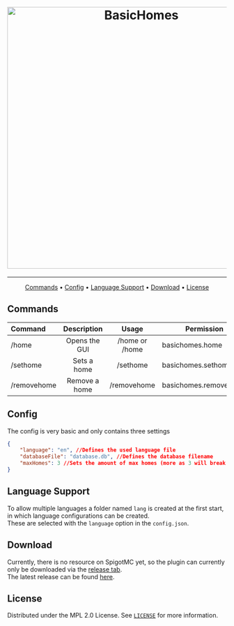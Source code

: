 <h1 align="center">
  <br>
  <a href="https://github.com/DerEingerostete/BasicHomes"><img src="https://dl.dereingerostete.dev/download?fileName=BasicHomesLogo.png" alt="BasicHomes" width="600"></a>
</h1>

___

<p align="center">
  <a href="#commands">Commands</a> •
  <a href="#config">Config</a> •
  <a href="#language-support">Language Support</a> •
  <a href="#download">Download</a> •
  <a href="#license">License</a>
</p>

## Commands
| Command     |  Description  |         Usage         | Permission            |
|:------------|:-------------:|:---------------------:|-----------------------|
| /home       | Opens the GUI | /home or /home <name> | basichomes.home       |
| /sethome    |  Sets a home  |    /sethome <name>    | basichomes.sethome    |
| /removehome | Remove a home |  /removehome <name>   | basichomes.removehome |

## Config
The config is very basic and only contains three settings
```json
{
    "language": "en", //Defines the used language file
    "databaseFile": "database.db", //Defines the database filename
    "maxHomes": 3 //Sets the amount of max homes (more as 3 will break the GUI)
}
`````

## Language Support
To allow multiple languages a folder named `lang` is created at the first start, in which language configurations can be created.<br>
These are selected with the `language` option in the `config.json`.

## Download
Currently, there is no resource on SpigotMC yet, so the plugin can currently only be downloaded via the [release tab](https://github.com/DerEingerostete/BasicHomes/releases).<br>
The latest release can be found [here](https://github.com/DerEingerostete/BasicHomes/releases/latest).

## License
Distributed under the MPL 2.0 License. See [`LICENSE`](/LICENSE) for more information.